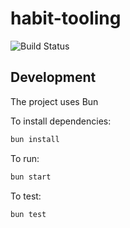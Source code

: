 # habit-tooling

![Build Status](https://github.com/github/docs/actions/workflows/main.yml/badge.svg?branch=master)

## Development

The project uses Bun

To install dependencies:

```bash
bun install
```

To run:

```bash
bun start
```
To test:
```bash
bun test
```
